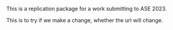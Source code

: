 This is a replication package for a work submitting to ASE 2023.

This is to try if we make a change, whether the url will change.